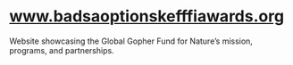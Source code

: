 # www.badsaoptionskefffiawards.org
Website showcasing the Global Gopher Fund for Nature’s mission, programs, and partnerships.
